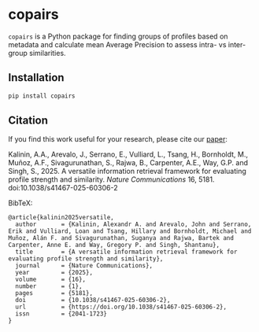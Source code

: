 # copairs

`copairs` is a Python package for finding groups of profiles based on metadata and calculate mean Average Precision to assess intra- vs inter-group similarities.

## Installation

```bash
pip install copairs
```

## Citation
If you find this work useful for your research, please cite our [paper](https://doi.org/10.1038/s41467-025-60306-2):

Kalinin, A.A., Arevalo, J., Serrano, E., Vulliard, L., Tsang, H., Bornholdt, M., Muñoz, A.F., Sivagurunathan, S., Rajwa, B., Carpenter, A.E., Way, G.P. and Singh, S., 2025. A versatile information retrieval framework for evaluating profile strength and similarity. _Nature Communications_ 16, 5181. doi:10.1038/s41467-025-60306-2

BibTeX:
```
@article{kalinin2025versatile,
  author       = {Kalinin, Alexandr A. and Arevalo, John and Serrano, Erik and Vulliard, Loan and Tsang, Hillary and Bornholdt, Michael and Muñoz, Alán F. and Sivagurunathan, Suganya and Rajwa, Bartek and Carpenter, Anne E. and Way, Gregory P. and Singh, Shantanu},
  title        = {A versatile information retrieval framework for evaluating profile strength and similarity},
  journal      = {Nature Communications},
  year         = {2025},
  volume       = {16},
  number       = {1},
  pages        = {5181},
  doi          = {10.1038/s41467-025-60306-2},
  url          = {https://doi.org/10.1038/s41467-025-60306-2},
  issn         = {2041-1723}
}
```
